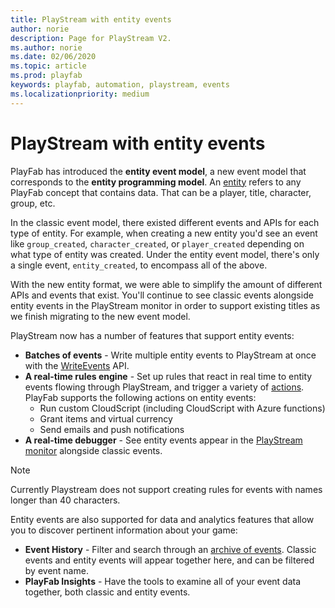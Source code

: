 ```yaml
---
title: PlayStream with entity events
author: norie
description: Page for PlayStream V2.
ms.author: norie
ms.date: 02/06/2020
ms.topic: article
ms.prod: playfab
keywords: playfab, automation, playstream, events
ms.localizationpriority: medium
---
```


# PlayStream with entity events

PlayFab has introduced the **entity event model**, a new event model that corresponds to the **entity programming model**. An [entity](../../data/entities/index.md) refers to any PlayFab concept that contains data. That can be a player, title, character, group, etc. 

In the classic event model, there existed different events and APIs for each type of entity. For example, when creating a new entity you'd see an event like `group_created`, `character_created`, or `player_created` depending on what type of entity was created. Under the entity event model, there's only a single event, `entity_created`, to encompass all of the above.    

 With the new entity format, we were able to simplify the amount of different APIs and events that exist. You'll continue to see classic events alongside entity events in the PlayStream monitor in order to support existing titles as we finish migrating to the new event model.    

PlayStream now has a number of features that support entity events:

* **Batches of events** - Write multiple entity events to PlayStream at once with the [WriteEvents](https://docs.microsoft.com/rest/api/playfab/events/playstream-events?view=playfab-rest) API.
* **A real-time rules engine** - Set up rules that react in real time to entity events flowing through PlayStream, and trigger a variety of [actions](https://docs.microsoft.com/gaming/playfab/features/automation/playstream-events/#rules-and-actions). PlayFab supports the following actions on entity events:
  - Run custom CloudScript (including CloudScript with Azure functions)
  - Grant items and virtual currency
  - Send emails and push notifications
* **A real-time debugger** - See entity events appear in the [PlayStream monitor](https://docs.microsoft.com/gaming/playfab/features/automation/playstream-events/#playstream-event-pipeline-and-monitor) alongside classic events. 

> [!NOTE]
> Currently Playstream does not support creating rules for events with names longer than 40 characters.


Entity events are also supported for data and analytics features that allow you to discover pertinent information about your game:
* **Event History** - Filter and search through an [archive of events](https://docs.microsoft.com/gaming/playfab/features/analytics/metrics/event-history). Classic events and entity events will appear together here, and can be filtered by event name. 
* **PlayFab Insights** - Have the tools to examine all of your event data together, both classic and entity events.

